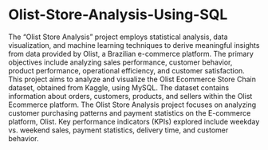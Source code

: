 # Olist-Store-Analysis-Using-SQL
The “Olist Store Analysis” project employs statistical analysis, data visualization, and machine learning techniques to derive meaningful insights from data provided by Olist, a Brazilian e-commerce platform. The primary objectives include analyzing sales performance, customer behavior, product performance, operational efficiency, and customer satisfaction. This project aims to analyze and visualize the Olist Ecommerce Store Chain dataset, obtained from Kaggle, using MySQL. The dataset contains information about orders, customers, products, and sellers within the Olist Ecommerce platform. The Olist Store Analysis project focuses on analyzing customer purchasing patterns and payment statistics on the E-commerce platform, Olist. Key performance indicators (KPIs) explored include weekday vs. weekend sales, payment statistics, delivery time, and customer behavior.
